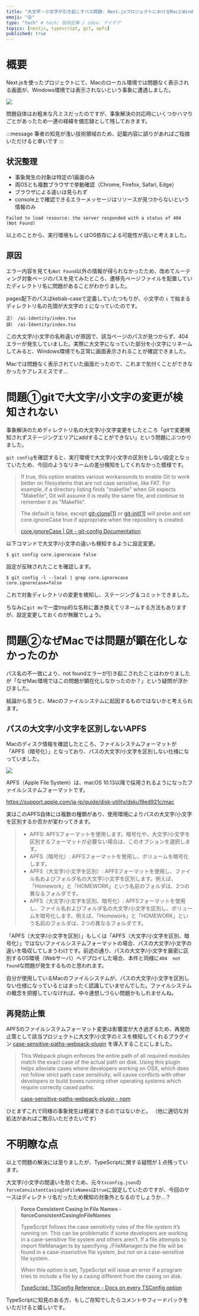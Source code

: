 ```yaml
---
title: "大文字・小文字が引き起こすパス問題: Next.jsプロジェクトにおけるMacとWindowsの違い"
emoji: "😫"
type: "tech" # tech: 技術記事 / idea: アイデア
topics: [nextjs, typescript, git, apfs]
published: true
---
```


# 概要
Next.jsを使ったプロジェクトにて、Macのローカル環境では問題なく表示される画面が、Windows環境では表示されないという事象に遭遇しました。

![](https://storage.googleapis.com/zenn-user-upload/8665430fd0eb-20230815.png)

問題自体はお粗末な凡ミスだったのですが、事象解決の対応時にいくつかハマりごとがあったため一連の経緯を備忘録として残しておきます。

:::message
筆者の知見が浅い技術領域のため、記載内容に誤りがあればご指摘いただけると幸いです
:::

## 状況整理
- 事象発生の対象は特定の1画面のみ
- 両OSとも複数ブラウザで挙動確認（Chrome, Firefox, Safari, Edge）
- ブラウザによる違いは見られず
- console上で確認できるエラーメッセージはリソースが見つからないという情報のみ

```
Failed to load resource: the server responded with a status of 404 (Not Found)
```

以上のことから、実行環境もしくはOS依存による可能性が高いと考えました。

## 原因
エラー内容を見ても`Not Found`以外の情報が得られなかったため、改めてルーティング対象ページのパスを見てみたところ、遷移先ページファイルを配置していたディレクトリ名に問題があることがわかりました。

pages配下のパスはkebab-caseで定義していたつもりが、小文字の `i` で始まるディレクトリ名の先頭が大文字の `I` になっていたのです。

```shell:e.g. 
正） /ai-identity/index.tsx
誤） /ai-Identity/index.tsx
```

この大文字/小文字の名称違いが原因で、該当ページのパスが見つからず、404エラーが発生していました。実際に大文字になっていた部分を小文字にリネームしてみると、Windows環境でも正常に画面表示されることが確認できました。

Macでは問題なく表示されていた画面だったので、これまで気付くことができなかったケアレスミスです…

# 問題①gitで大文字/小文字の変更が検知されない
事象解決のためディレクトリ名の大文字/小文字変更をしたところ「gitで変更検知されずステージングエリアにaddすることができない」という問題にぶつかりました。

`git config`を確認すると、実行環境で大文字/小文字の区別をしない設定となっていたため、今回のようなリネームの差分検知をしてくれなかった模様です。

> If true, this option enables various workarounds to enable Git to work better on filesystems that are not case sensitive, like FAT. For example, if a directory listing finds "makefile" when Git expects "Makefile", Git will assume it is really the same file, and continue to remember it as "Makefile".
> 
> The default is false, except [git-clone[1]](https://git-scm.com/docs/git-clone) or [git-init[1]](https://git-scm.com/docs/git-init) will probe and set core.ignoreCase true if appropriate when the repository is created.
> 
> [core.ignoreCase | Git - git-config Documentation](https://git-scm.com/docs/git-config/2.14.6#Documentation/git-config.txt-coreignoreCase)

以下コマンドで大文字/小文字の違いも検知するように設定変更。
```shell
$ git config core.ignorecase false
```
設定が反映されたことを確認します。

```shell
$ git config -l --local | grep core.ignorecase
core.ignorecase=false
```

これで対象ディレクトリの変更を検知し、ステージング＆コミットできました。

ちなみに`git mv`で一度tmp的な名称に置き換えてリネームする方法もありますが、設定変更しておくのが無難でしょう。

# 問題②なぜMacでは問題が顕在化しなかったのか
パス名の不一致により、not foundエラーが引き起こされたことはわかりましたが「なぜMac環境ではこの問題が顕在化しなかったのか？」という疑問が浮かびました。

結論から言うと、Macのファイルシステムに起因するものではないかと考えられます。

## パスの大文字/小文字を区別しないAPFS
Macのディスク情報を確認したところ、ファイルシステムフォーマットが「APFS（暗号化）」となっており、パスの大文字/小文字を区別しない仕様になっていました。

![](https://storage.googleapis.com/zenn-user-upload/397be1276ab8-20230815.png)

APFS（Apple File System）は、macOS 10.13以降で採用されるようになったファイルシステムフォーマットです。

https://support.apple.com/ja-jp/guide/disk-utility/dsku19ed921c/mac

実はこのAPFS自体には複数の種類があり、使用環境によりパスの大文字/小文字を区別するか否かが変わってきます。

> - APFS: APFSフォーマットを使用します。暗号化や、大文字/小文字を区別するフォーマットが必要ない場合は、このオプションを選択します。
> - APFS（暗号化）: APFSフォーマットを使用し、ボリュームを暗号化します。
> - APFS（大文字/小文字を区別）: APFSフォーマットを使用し、ファイル名およびフォルダ名の大文字/小文字を区別します。例えば、「Homework」と「HOMEWORK」という名前のフォルダは、2つの異なるフォルダです。
> - APFS（大文字/小文字を区別、暗号化）: APFSフォーマットを使用し、ファイル名およびフォルダ名の大文字/小文字を区別し、ボリュームを暗号化します。例えば、「Homework」と「HOMEWORK」という名前のフォルダは、2つの異なるフォルダです。

「APFS（大文字/小文字を区別）」もしくは「APFS（大文字/小文字を区別、暗号化）」ではないファイルシステムフォーマットの場合、パスの大文字/小文字の違いを吸収してしまうわけです。前述の通り、パスの大文字/小文字を厳密に区別するOS環境（Webサーバ）へデプロイした場合、本件と同様に`404  not found`な問題が発生するものと思われます。

自分が使用しているMacのファイルシステムが、パスの大文字/小文字を区別しない仕様になっているとはまったく認識していませんでした。ファイルシステムの概念を把握していなければ、中々連想しづらい問題かもしれませんね。

## 再発防止策

APFSのファイルシステムフォーマット変更は影響度が大き過ぎるため、再発防止策として該当プロジェクトに大文字/小文字のミスを検知してくれるプラグイン [case-sensitive-paths-webpack-plugin](https://www.npmjs.com/package/case-sensitive-paths-webpack-plugin) を導入することにしました。

> This Webpack plugin enforces the entire path of all required modules match the exact case of the actual path on disk. Using this plugin helps alleviate cases where developers working on OSX, which does not follow strict path case sensitivity, will cause conflicts with other developers or build boxes running other operating systems which require correctly cased paths.
> 
> [case-sensitive-paths-webpack-plugin - npm ](https://www.npmjs.com/package/case-sensitive-paths-webpack-plugin)

ひとまずこれで同様の事象発生は軽減できるのではないかと。
（他に適切な対処法があればご教示いただきたいです）


# 不明瞭な点

以上で問題の解決には至りましたが、TypeScriptに関する疑問が１点残っています。

 大文字/小文字の間違いを防ぐため、元々`tsconfig.json`の`forceConsistentCasingInFileNames`は`true`に設定していたのですが、今回のケースはディレクトリ名だったため検知の対象外となるのでしょうか…？

> **Force Consistent Casing In File Names - forceConsistentCasingInFileNames**
>
> TypeScript follows the case sensitivity rules of the file system it’s running on. This can be problematic if some developers are working in a case-sensitive file system and others aren’t. If a file attempts to import fileManager.ts by specifying ./FileManager.ts the file will be found in a case-insensitive file system, but not on a case-sensitive file system.
> 
> When this option is set, TypeScript will issue an error if a program tries to include a file by a casing different from the casing on disk.
> 
> [TypeScript: TSConfig Reference - Docs on every TSConfig option](https://www.typescriptlang.org/tsconfig#forceConsistentCasingInFileNames)

TypeScriptに知見のある方、もしご存知でしたらコメントやフィードバックをいただけると嬉しいです。